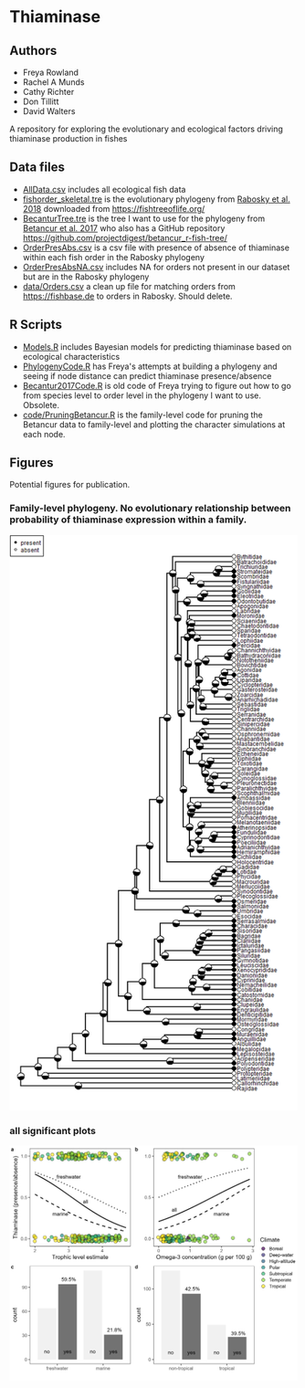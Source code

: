 # Thiaminase

## Authors
- Freya Rowland
- Rachel A Munds
- Cathy Richter
- Don Tillitt
- David Walters

A repository for exploring the evolutionary and ecological factors driving thiaminase production in fishes

## Data files

- [AllData.csv](<data/AllData.csv>) includes all ecological fish data
- [fishorder_skeletal.tre](<data/fishorder_skeletal.tre>) is the evolutionary phylogeny from [Rabosky et al. 2018](<https://www.nature.com/articles/s41586-018-0273-1>) downloaded from <https://fishtreeoflife.org/>
- [BecanturTree.tre](<data/BecanturTree.tre>) is the tree I want to use for the phylogeny from [Betancur et al. 2017](<https://bmcecolevol.biomedcentral.com/articles/10.1186/s12862-017-0958-3>) who also has a GitHub repository https://github.com/projectdigest/betancur_r-fish-tree/
- [OrderPresAbs.csv](<data/OrderPresAbs.csv>) is a csv file with presence of absence of thiaminase within each fish order in the Rabosky phylogeny
- [OrderPresAbsNA.csv](<OrderPresAbsNA.csv>) includes NA for orders not present in our dataset but are in the Rabosky phylogeny
- [data/Orders.csv](<data/Orders.csv>) a clean up file for matching orders from <https://fishbase.de> to orders in Rabosky. Should delete.

## R Scripts

- [Models.R](<code/Models.R>) includes Bayesian models for predicting thiaminase based on ecological characteristics
- [PhylogenyCode.R](<code/PhylogenyCode.R>) has Freya's attempts at building a phylogeny and seeing if node distance can predict thiaminase presence/absence
- [Becantur2017Code.R](<code/Becantur2017Code.R>) is old code of Freya trying to figure out how to go from species level to order level in the phylogeny I want to use. Obsolete.
- [code/PruningBetancur.R](<code/PruningBetancur.R>) is the family-level code for pruning the Betancur data to family-level and plotting the character simulations at each node.

## Figures

Potential figures for publication.

### Family-level phylogeny. No evolutionary relationship between probability of thiaminase expression within a family.
![Family_phylogeny](figures/family_phylogeny.png)

### all significant plots
![Allsig](figures/allsigplots.png)
